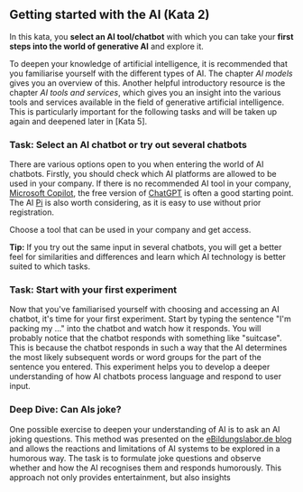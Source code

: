 ## Getting started with the AI (Kata 2)

In this kata, you **select an AI tool/chatbot** with which you can take your **first steps into the world of generative AI** and explore it.

To deepen your knowledge of artificial intelligence, it is recommended that you familiarise yourself with the different types of AI. The chapter *AI models* gives you an overview of this. Another helpful introductory resource is the chapter *AI tools and services*, which gives you an insight into the various tools and services available in the field of generative artificial intelligence. This is particularly important for the following tasks and will be taken up again and deepened later in [Kata 5].

### Task: Select an AI chatbot or try out several chatbots
There are various options open to you when entering the world of AI chatbots. Firstly, you should check which AI platforms are allowed to be used in your company. If there is no recommended AI tool in your company, [Microsoft Copilot](https://copilot.microsoft.com), the free version of [ChatGPT](https://chat.openai.com) is often a good starting point. The AI [Pi](https://pi.ai/talk) is also worth considering, as it is easy to use without prior registration.

Choose a tool that can be used in your company and get access.

**Tip:** If you try out the same input in several chatbots, you will get a better feel for similarities and differences and learn which AI technology is better suited to which tasks.

### Task: Start with your first experiment
Now that you've familiarised yourself with choosing and accessing an AI chatbot, it's time for your first experiment. Start by typing the sentence "I'm packing my ..." into the chatbot and watch how it responds. You will probably notice that the chatbot responds with something like "suitcase". This is because the chatbot responds in such a way that the AI determines the most likely subsequent words or word groups for the part of the sentence you entered. This experiment helps you to develop a deeper understanding of how AI chatbots process language and respond to user input.

### Deep Dive: Can AIs joke?
One possible exercise to deepen your understanding of AI is to ask an AI joking questions. This method was presented on the [eBildungslabor.de blog](https://ebildungslabor.de/blog/ki-einstieg-mit-chatgpt-scherzfragen/) and allows the reactions and limitations of AI systems to be explored in a humorous way. The task is to formulate joke questions and observe whether and how the AI recognises them and responds humorously. This approach not only provides entertainment, but also insights
